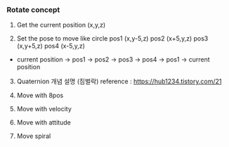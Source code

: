 ### Rotate concept

1) Get the current position (x,y,z)

2) Set the pose to move like circle
pos1 (x,y-5,z)
pos2 (x+5,y,z)
pos3 (x,y+5,z)
pos4 (x-5,y,z)

- current position -> pos1 -> pos2 -> pos3 -> pos4 -> pos1 -> current position

3) Quaternion 개념 설명 (짐벌락) 
reference : https://hub1234.tistory.com/21

4) Move with 8pos

5) Move with velocity

6) Move with attitude

7) Move spiral
